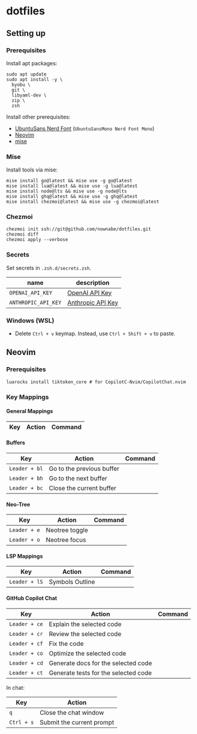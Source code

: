 # dotfiles

## Setting up

### Prerequisites

Install apt packages:

```shell
sudo apt update
sudo apt install -y \
  byobu \
  git \
  libyaml-dev \
  zip \
  zsh
```

Install other prerequisites:

* [UbuntuSans Nerd Font](https://www.nerdfonts.com/font-downloadsk) (`UbuntuSansMono Nerd Font Mono`)
* [Neovim](https://github.com/neovim/neovim)
* [mise](https://github.com/jdx/mise)

### Mise

Install tools via mise: <!-- TODO: Move this to chezmoi script -->

```shell
mise install go@latest && mise use -g go@latest
mise install lua@latest && mise use -g lua@latest
mise install node@lts && mise use -g node@lts
mise install ghq@latest && mise use -g ghq@latest
mise install chezmoi@latest && mise use -g chezmoi@latest
```

### Chezmoi

```shell
chezmoi init ssh://git@github.com/nownabe/dotfiles.git
chezmoi diff
chezmoi apply --verbose
```

### Secrets

Set secrets in `.zsh.d/secrets.zsh`.

| name | description |
| ---- | ----------- |
| `OPENAI_API_KEY` | [OpenAI API Key](https://platform.openai.com/settings/organization/api-keys) |
| `ANTHROPIC_API_KEY` | [Anthropic API Key](https://console.anthropic.com/settings/keys) |

### Windows (WSL)

* Delete `Ctrl + v` keymap. Instead, use `Ctrl + Shift + v` to paste.


## Neovim

### Prerequisites

```shell
luarocks install tiktoken_core # for CopilotC-Nvim/CopilotChat.nvim
```

### Key Mappings

#### General Mappings

| Key | Action | Command |
| --- | ------ | ------- | 

#### Buffers

| Key | Action | Command |
| --- | ------ | ------- | 
| `Leader + bl` | Go to the previous buffer | |
| `Leader + bh` | Go to the next buffer | |
| `Leader + bc` | Close the current buffer | |

#### Neo-Tree

| Key | Action | Command |
| --- | ------ | ------- | 
| `Leader + e` | Neotree toggle | |
| `Leader + o` | Neotree focus | |

#### LSP Mappings

| Key | Action | Command |
| --- | ------ | ------- | 
| `Leader + lS` | Symbols Outline | |

#### GitHub Copilot Chat

| Key | Action | Command |
| --- | ------ | ------- | 
| `Leader + ce` | Explain the selected code | |
| `Leader + cr` | Review the selected code | |
| `Leader + cf` | Fix the code | |
| `Leader + co` | Optimize the selected code | |
| `Leader + cd` | Generate docs for the selected code | |
| `Leader + ct` | Generate tests for the selected code | |

In chat:

| Key | Action |
| --- | ------ |
| `q` | Close the chat window |
| `Ctrl + s` | Submit the current prompt |

